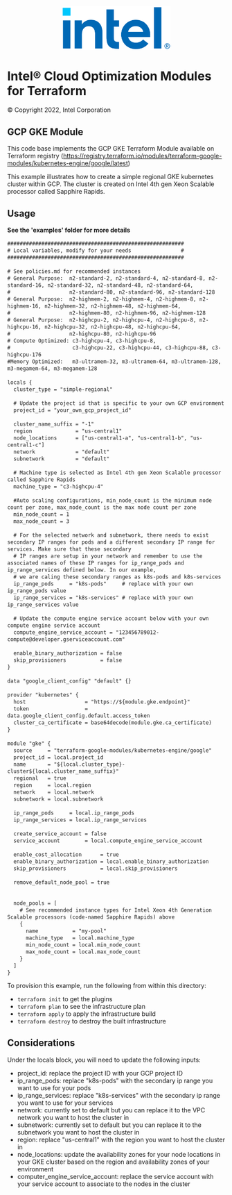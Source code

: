 <p align="center">
  <img src="https://github.com/intel/terraform-intel-gcp-gke/blob/main/images/logo-classicblue-800px.png?raw=true" alt="Intel Logo" width="250"/>
</p>

# Intel® Cloud Optimization Modules for Terraform

© Copyright 2022, Intel Corporation

## GCP GKE Module

This code base implements the GCP GKE Terraform Module available on Terraform registry (https://registry.terraform.io/modules/terraform-google-modules/kubernetes-engine/google/latest)

This example illustrates how to create a simple regional GKE kubernetes cluster within GCP. The cluster is created on Intel 4th gen Xeon Scalable processor called Sapphire Rapids.


## Usage

**See the 'examples' folder for more details**

```hcl
#########################################################
# Local variables, modify for your needs                #
#########################################################

# See policies.md for recommended instances
# General Purpose:  n2-standard-2, n2-standard-4, n2-standard-8, n2-standard-16, n2-standard-32, n2-standard-48, n2-standard-64,
#                   n2-standard-80, n2-standard-96, n2-standard-128
# General Purpose:  n2-highmem-2, n2-highmem-4, n2-highmem-8, n2-highmem-16, n2-highmem-32, n2-highmem-48, n2-highmem-64,
#                   n2-highmem-80, n2-highmem-96, n2-highmem-128
# General Purpose:  n2-highcpu-2, n2-highcpu-4, n2-highcpu-8, n2-highcpu-16, n2-highcpu-32, n2-highcpu-48, n2-highcpu-64,
#                   n2-highcpu-80, n2-highcpu-96
# Compute Optimized: c3-highcpu-4, c3-highcpu-8,
#                    c3-highcpu-22, c3-highcpu-44, c3-highcpu-88, c3-highcpu-176
#Memory Optimized:   m3-ultramem-32, m3-ultramem-64, m3-ultramem-128, m3-megamem-64, m3-megamem-128

locals {
  cluster_type = "simple-regional"

  # Update the project id that is specific to your own GCP environment
  project_id = "your_own_gcp_project_id"

  cluster_name_suffix = "-1"
  region              = "us-central1"
  node_locations      = ["us-central1-a", "us-central1-b", "us-central1-c"]
  network             = "default"
  subnetwork          = "default"

  # Machine type is selected as Intel 4th gen Xeon Scalable processor called Sapphire Rapids
  machine_type = "c3-highcpu-4"

  #Auto scaling configurations, min_node_count is the minimum node count per zone, max_node_count is the max node count per zone
  min_node_count = 1
  max_node_count = 3

  # For the selected network and subnetwork, there needs to exist secondary IP ranges for pods and a different secondary IP range for services. Make sure that these secondary
  # IP ranges are setup in your network and remember to use the associated names of these IP ranges for ip_range_pods and ip_range_services defined below. In our example,
  # we are caling these secondary ranges as k8s-pods and k8s-services
  ip_range_pods     = "k8s-pods"     # replace with your own ip_range_pods value
  ip_range_services = "k8s-services" # replace with your own ip_range_services value

  # Update the compute engine service account below with your own compute engine service account
  compute_engine_service_account = "123456789012-compute@developer.gserviceaccount.com"

  enable_binary_authorization = false
  skip_provisioners           = false
}

data "google_client_config" "default" {}

provider "kubernetes" {
  host                   = "https://${module.gke.endpoint}"
  token                  = data.google_client_config.default.access_token
  cluster_ca_certificate = base64decode(module.gke.ca_certificate)
}

module "gke" {
  source     = "terraform-google-modules/kubernetes-engine/google"
  project_id = local.project_id
  name       = "${local.cluster_type}-cluster${local.cluster_name_suffix}"
  regional   = true
  region     = local.region
  network    = local.network
  subnetwork = local.subnetwork

  ip_range_pods     = local.ip_range_pods
  ip_range_services = local.ip_range_services

  create_service_account = false
  service_account        = local.compute_engine_service_account

  enable_cost_allocation      = true
  enable_binary_authorization = local.enable_binary_authorization
  skip_provisioners           = local.skip_provisioners

  remove_default_node_pool = true


  node_pools = [
    # See recommended instance types for Intel Xeon 4th Generation Scalable processors (code-named Sapphire Rapids) above
    {
      name           = "my-pool"
      machine_type   = local.machine_type
      min_node_count = local.min_node_count
      max_node_count = local.max_node_count
    }
  ]
}
```

To provision this example, run the following from within this directory:
- `terraform init` to get the plugins
- `terraform plan` to see the infrastructure plan
- `terraform apply` to apply the infrastructure build
- `terraform destroy` to destroy the built infrastructure


## Considerations  

Under the locals block, you will need to update the following inputs: 
- project_id: replace the project ID with your GCP project ID 
- ip_range_pods: replace "k8s-pods" with the secondary ip range you want to use for your pods 
- ip_range_services: replace "k8s-services" with the secondary ip range you want to use for your services
- network: currently set to default but you can replace it to the VPC network you want to host the cluster in 
- subnetwork: currently set to default but you can replace it to the subnetwork you want to host the cluster in 
- region: replace "us-central1" with the region you want to host the cluster in 
- node_locations: update the availability zones for your node locations in your GKE cluster based on the region and availability zones of your environment
- computer_engine_service_account: replace the service account with your service account to associate to the nodes in the cluster

